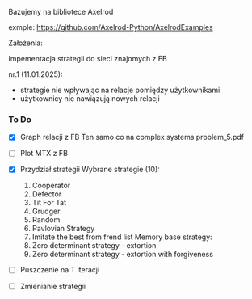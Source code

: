 Bazujemy na bibliotece Axelrod

exmple: https://github.com/Axelrod-Python/AxelrodExamples

Założenia:

Impementacja strategii do sieci znajomych z FB

nr.1 (11.01.2025):
- strategie nie wpływając na relacje pomiędzy użytkownikami
- użytkownicy nie nawiązują nowych relacji


### To Do

- [x] Graph relacji z FB
      Ten samo co na complex systems problem_5.pdf

- [ ] Plot MTX z FB
- [x] Przydział strategii
    Wybrane strategie (10):
    1. Cooperator
    2. Defector
    3. Tit For Tat
    4. Grudger
    5. Random
    6. Pavlovian Strategy
    7. Imitate the best from frend list
    Memory base strategy:
    8. Zero determinant strategy - extortion
    9. Zero determinant strategy - extortion with forgiveness

- [ ] Puszczenie na T iteracji
- [ ] Zmienianie strategii
